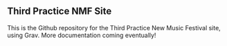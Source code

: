 ## Third Practice NMF Site

This is the Github repository for the Third Practice New Music Festival site, using Grav. More documentation coming eventually!

